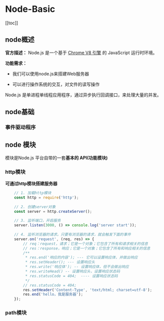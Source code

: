 # Node-Basic

[[toc]]

## node概述

**官方描述：** Node.js 是一个基于 [Chrome V8 引擎](https://v8.dev/) 的 JavaScript 运行时环境。

**功能需求：**

- 我们可以使用node.js来搭建Web服务器

- 可以进行操作系统的交互，对文件的读写操作

Node.js 是单进程单线程应用程序，通过异步执行回调接口，来处理大量的并发。

## node基础

### 事件驱动程序



## node 模块

模块是Node.js 平台自带的一套**基本的 API(功能模块)**



### http模块

**可通过http模块搭建服务器**


```js
    // 1. 加载http模块
    const http = require('http');
    
    // 2. 创建server对象
    const server = http.createServer();
    
    // 3. 监听端口，开启服务
    server.listen(3000, () => console.log('server start'));
    
    // 4. 监听浏览器的请求。只要有浏览器的请求，就会触发下面的事件
    server.on('request', (req, res) => {
        // req：request，请求；它是一个对象；它包含了所有和请求相关的信息
        // res：response，响应；它是一个对象；它包含了所有和响应相关的信息
        /**
         * res.end('响应的内容'); --- 它可以设置响应体，并做出响应
         * res.setHeader(); --- 设置响应头
         * res.write('响应体'); -- 设置响应体，但不会做出响应
         * res.writeHead() -- 设置响应头，设置响应状态码
         * res.statusCode = 404;  ---- 设置响应状态码
         */
        // res.statusCode = 404;
        res.setHeader('Content-Type', 'text/html; charset=utf-8');
        res.end('hello，我是服务器');
    });
```



### path模块

